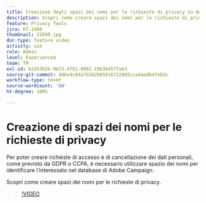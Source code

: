 ```yaml
---
title: Creazione degli spazi dei nomi per le richieste di privacy in Adobe Campaign Standard (ACS)
description: Scopri come creare spazi dei nomi per le richieste di privacy.
feature: Privacy Tools
jira: KT-1460
thumbnail: 22600.jpg
doc-type: feature video
activity: use
role: Admin
level: Experienced
team: TM
exl-id: b2d5362b-9b23-4f51-9802-19636457fab3
source-git-commit: d46e4c84a7d162085016722005cca4aadb4feb3c
workflow-type: tm+mt
source-wordcount: '60'
ht-degree: 100%

---
```


# Creazione di spazi dei nomi per le richieste di privacy

Per poter creare richieste di accesso e di cancellazione dei dati personali, come previsto da GDPR o CCPA, è necessario utilizzare spazio dei nomi per identificare l’interessato nel database di Adobe Campaign.

Scopri come creare spazi dei nomi per le richieste di privacy.

>[!VIDEO](https://video.tv.adobe.com/v/22600?quality=12&learn=on)
